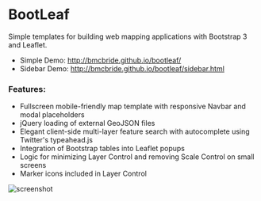 BootLeaf
========

Simple templates for building web mapping applications with Bootstrap 3 and Leaflet.

* Simple Demo: http://bmcbride.github.io/bootleaf/
* Sidebar Demo: http://bmcbride.github.io/bootleaf/sidebar.html

### Features:
* Fullscreen mobile-friendly map template with responsive Navbar and modal placeholders
* jQuery loading of external GeoJSON files
* Elegant client-side multi-layer feature search with autocomplete using Twitter's typeahead.js
* Integration of Bootstrap tables into Leaflet popups
* Logic for minimizing Layer Control and removing Scale Control on small screens
* Marker icons included in Layer Control

![screenshot](http://bmcbride.github.io/bootleaf/screenshot.jpg)
